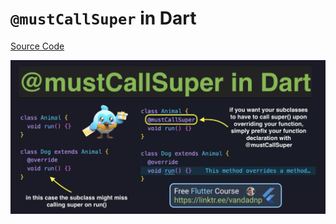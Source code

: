 # `@mustCallSuper` in Dart

[Source Code](mustcallsuper-in-dart.dart)

![](mustcallsuper-in-dart.jpg)
